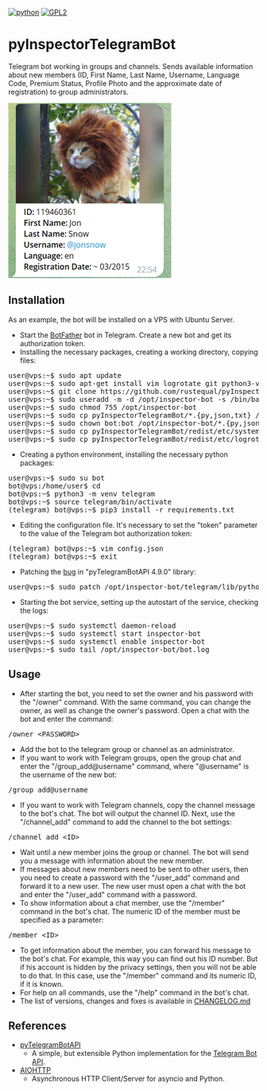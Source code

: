 [![python](https://img.shields.io/badge/python-3.x-blue)](https://www.python.org/downloads/)
[![GPL2](https://img.shields.io/badge/license-GPL2-green)](https://github.com/rustequal/pyInspectorTelegram/blob/main/LICENSE)

# pyInspectorTelegramBot
Telegram bot working in groups and channels. Sends available information about new members (ID, First Name, Last Name, Username, Language Code, Premium Status, Profile Photo and the approximate date of registration) to group administrators.
<p align="left">
  <a href="#"><img src="docs/jonsnow.png" /></a>
</p>

## Installation
As an example, the bot will be installed on a VPS with Ubuntu Server.
- Start the [BotFather](https://t.me/BotFather) bot in Telegram. Create a new bot and get its authorization token.
- Installing the necessary packages, creating a working directory, copying files:

<pre>
user@vps:~$ sudo apt update
user@vps:~$ sudo apt-get install vim logrotate git python3-venv python3-pip
user@vps:~$ git clone https://github.com/rustequal/pyInspectorTelegramBot.git
user@vps:~$ sudo useradd -m -d /opt/inspector-bot -s /bin/bash bot
user@vps:~$ sudo chmod 755 /opt/inspector-bot
user@vps:~$ sudo cp pyInspectorTelegramBot/*.{py,json,txt} /opt/inspector-bot/
user@vps:~$ sudo chown bot:bot /opt/inspector-bot/*.{py,json,txt}
user@vps:~$ sudo cp pyInspectorTelegramBot/redist/etc/systemd/system/inspector-bot.service /etc/systemd/system/
user@vps:~$ sudo cp pyInspectorTelegramBot/redist/etc/logrotate.d/inspector-bot /etc/logrotate.d/
</pre>

- Creating a python environment, installing the necessary python packages:
<pre>
user@vps:~$ sudo su bot
bot@vps:/home/user$ cd
bot@vps:~$ python3 -m venv telegram
bot@vps:~$ source telegram/bin/activate
(telegram) bot@vps:~$ pip3 install -r requirements.txt
</pre>

- Editing the configuration file. It's necessary to set the "token" parameter to the value of the Telegram bot authorization token:
<pre>
(telegram) bot@vps:~$ vim config.json
(telegram) bot@vps:~$ exit
</pre>

- Patching the [bug](https://github.com/eternnoir/pyTelegramBotAPI/issues/1896) in "pyTelegramBotAPI 4.9.0" library:
<pre>
user@vps:~$ sudo patch /opt/inspector-bot/telegram/lib/python3.10/site-packages/telebot/asyncio_helper.py < pyInspectorTelegramBot/asyncio_helper.patch
</pre>

- Starting the bot service, setting up the autostart of the service, checking the logs:
<pre>
user@vps:~$ sudo systemctl daemon-reload
user@vps:~$ sudo systemctl start inspector-bot
user@vps:~$ sudo systemctl enable inspector-bot
user@vps:~$ sudo tail /opt/inspector-bot/bot.log
</pre>

## Usage
- After starting the bot, you need to set the owner and his password with the "/owner" command. With the same command, you can change the owner, as well as change the owner's password. Open a chat with the bot and enter the command:
<pre>
/owner &lt;PASSWORD&gt;
</pre>

- Add the bot to the telegram group or channel as an administrator.
- If you want to work with Telegram groups, open the group chat and enter the "/group_add@username" command, where "@username" is the username of the new bot:
<pre>
/group_add@username
</pre>

- If you want to work with Telegram channels, copy the channel message to the bot's chat. The bot will output the channel ID. Next, use the "/channel_add" command to add the channel to the bot settings:
<pre>
/channel_add &lt;ID&gt;
</pre>

- Wait until a new member joins the group or channel. The bot will send you a message with information about the new member.
- If messages about new members need to be sent to other users, then you need to create a password with the "/user_add" command and forward it to a new user. The new user must open a chat with the bot and enter the "/user_add" command with a password.
- To show information about a chat member, use the "/member" command in the bot's chat. The numeric ID of the member must be specified as a parameter:
<pre>
/member &lt;ID&gt;
</pre>

- To get information about the member, you can forward his message to the bot's chat. For example, this way you can find out his ID number. But if his account is hidden by the privacy settings, then you will not be able to do that. In this case, use the "/member" command and its numeric ID, if it is known.
- For help on all commands, use the "/help" command in the bot's chat.
- The list of versions, changes and fixes is available in [CHANGELOG.md](/CHANGELOG.md)

## References

- [pyTelegramBotAPI](https://github.com/eternnoir/pyTelegramBotAPI)
  - A simple, but extensible Python implementation for the [Telegram Bot API](https://core.telegram.org/bots/api).
- [AIOHTTP](https://github.com/aio-libs/aiohttp)
  - Asynchronous HTTP Client/Server for asyncio and Python.
